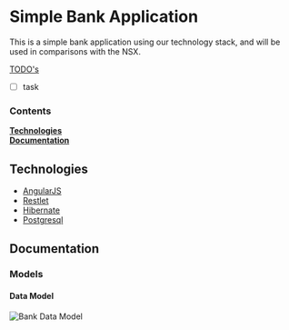 # Simple Bank Application 

This is a simple bank application using our technology stack, and will be used in comparisons with the NSX.

[TODO's](TODO.md)

- [ ] task

### Contents
[**Technologies**](#technologies)  
[**Documentation**](#documentation)

## Technologies

* [AngularJS]
* [Restlet]
* [Hibernate]
* [Postgresql]

## Documentation

### Models

#### Data Model

![Bank Data Model][DataModel]

[//]: # (link variables)

   [AngularJS]: <http://angularjs.org>
   [Restlet]: <https://restlet.com/>
   [Postgresql]: <http://www.postgresql.org/>
   [Hibernate]: <http://hibernate.org/>
   [DataModel]: <https://github.com/cpslabteam/bank/blob/master/docs/models/BankDataModel.png>
